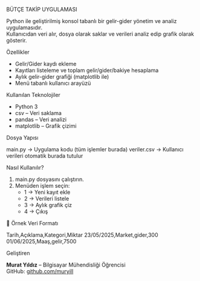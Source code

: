  BÜTÇE TAKİP UYGULAMASI

Python ile geliştirilmiş konsol tabanlı bir gelir-gider yönetim ve analiz uygulamasıdır.  
Kullanıcıdan veri alır, dosya olarak saklar ve verileri analiz edip grafik olarak gösterir.

 Özellikler

-  Gelir/Gider kaydı ekleme
-  Kayıtları listeleme ve toplam gelir/gider/bakiye hesaplama
-  Aylık gelir-gider grafiği (matplotlib ile)
-  Menü tabanlı kullanıcı arayüzü

 Kullanılan Teknolojiler

- Python 3
- csv – Veri saklama
- pandas – Veri analizi
- matplotlib – Grafik çizimi

 Dosya Yapısı

main.py → Uygulama kodu (tüm işlemler burada)
veriler.csv → Kullanıcı verileri otomatik burada tutulur


 Nasıl Kullanılır?

1. main.py dosyasını çalıştırın.
2. Menüden işlem seçin:
   - 1 → Yeni kayıt ekle
   - 2 → Verileri listele
   - 3 → Aylık grafik çiz
   - 4 → Çıkış

📝 Örnek Veri Formatı

Tarih,Açıklama,Kategori,Miktar
23/05/2025,Market,gider,300
01/06/2025,Maaş,gelir,7500



 Geliştiren

**Murat Yıldız** – Bilgisayar Mühendisliği Öğrencisi  
GitHub: [github.com/muryill](https://github.com/muryill)
